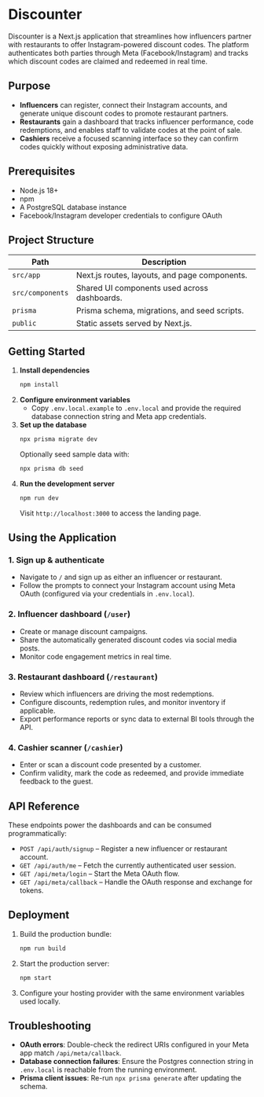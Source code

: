 # Discounter

Discounter is a Next.js application that streamlines how influencers partner with restaurants to offer Instagram-powered discount codes. The platform authenticates both parties through Meta (Facebook/Instagram) and tracks which discount codes are claimed and redeemed in real time.

## Purpose

- **Influencers** can register, connect their Instagram accounts, and generate unique discount codes to promote restaurant partners.
- **Restaurants** gain a dashboard that tracks influencer performance, code redemptions, and enables staff to validate codes at the point of sale.
- **Cashiers** receive a focused scanning interface so they can confirm codes quickly without exposing administrative data.

## Prerequisites

- Node.js 18+
- npm
- A PostgreSQL database instance
- Facebook/Instagram developer credentials to configure OAuth

## Project Structure

| Path | Description |
| --- | --- |
| `src/app` | Next.js routes, layouts, and page components. |
| `src/components` | Shared UI components used across dashboards. |
| `prisma` | Prisma schema, migrations, and seed scripts. |
| `public` | Static assets served by Next.js. |

## Getting Started

1. **Install dependencies**
   ```bash
   npm install
   ```
2. **Configure environment variables**
   - Copy `.env.local.example` to `.env.local` and provide the required database connection string and Meta app credentials.
3. **Set up the database**
   ```bash
   npx prisma migrate dev
   ```
   Optionally seed sample data with:
   ```bash
   npx prisma db seed
   ```
4. **Run the development server**
   ```bash
   npm run dev
   ```
   Visit `http://localhost:3000` to access the landing page.

## Using the Application

### 1. Sign up & authenticate
- Navigate to `/` and sign up as either an influencer or restaurant.
- Follow the prompts to connect your Instagram account using Meta OAuth (configured via your credentials in `.env.local`).

### 2. Influencer dashboard (`/user`)
- Create or manage discount campaigns.
- Share the automatically generated discount codes via social media posts.
- Monitor code engagement metrics in real time.

### 3. Restaurant dashboard (`/restaurant`)
- Review which influencers are driving the most redemptions.
- Configure discounts, redemption rules, and monitor inventory if applicable.
- Export performance reports or sync data to external BI tools through the API.

### 4. Cashier scanner (`/cashier`)
- Enter or scan a discount code presented by a customer.
- Confirm validity, mark the code as redeemed, and provide immediate feedback to the guest.

## API Reference

These endpoints power the dashboards and can be consumed programmatically:

- `POST /api/auth/signup` – Register a new influencer or restaurant account.
- `GET /api/auth/me` – Fetch the currently authenticated user session.
- `GET /api/meta/login` – Start the Meta OAuth flow.
- `GET /api/meta/callback` – Handle the OAuth response and exchange for tokens.

## Deployment

1. Build the production bundle:
   ```bash
   npm run build
   ```
2. Start the production server:
   ```bash
   npm start
   ```
3. Configure your hosting provider with the same environment variables used locally.

## Troubleshooting

- **OAuth errors**: Double-check the redirect URIs configured in your Meta app match `/api/meta/callback`.
- **Database connection failures**: Ensure the Postgres connection string in `.env.local` is reachable from the running environment.
- **Prisma client issues**: Re-run `npx prisma generate` after updating the schema.


